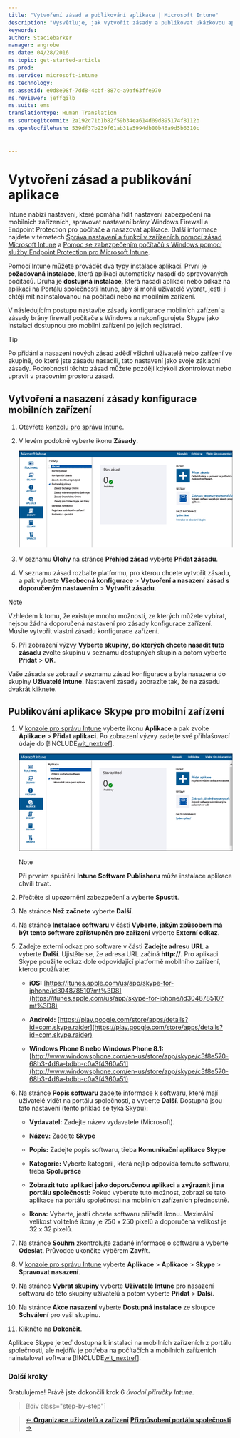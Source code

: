 ```yaml
---
title: "Vytvoření zásad a publikování aplikace | Microsoft Intune"
description: "Vysvětluje, jak vytvořit zásady a publikovat ukázkovou aplikaci pro vaše předplatné Intune."
keywords: 
author: Staciebarker
manager: angrobe
ms.date: 04/28/2016
ms.topic: get-started-article
ms.prod: 
ms.service: microsoft-intune
ms.technology: 
ms.assetid: e0d8e98f-7dd8-4cbf-887c-a9af63ffe970
ms.reviewer: jeffgilb
ms.suite: ems
translationtype: Human Translation
ms.sourcegitcommit: 2a192c71b1b82f59b34ea614d09d895174f8112b
ms.openlocfilehash: 539df37b239f61ab31e5994db00b46a9d5b6310c


---
```


# Vytvoření zásad a publikování aplikace
Intune nabízí nastavení, které pomáhá řídit nastavení zabezpečení na mobilních zařízeních, spravovat nastavení brány Windows Firewall a Endpoint Protection pro počítače a nasazovat aplikace. Další informace najdete v tématech [Správa nastavení a funkcí v zařízeních pomocí zásad Microsoft Intune](/Intune/deploy-use/manage-settings-and-features-on-your-devices-with-microsoft-intune-policies) a [Pomoc se zabezpečením počítačů s Windows pomocí služby Endpoint Protection pro Microsoft Intune](/Intune/deploy-use/help-secure-windows-pcs-with-endpoint-protection-for-microsoft-intune).

Pomocí Intune můžete provádět dva typy instalace aplikací. První je **požadovaná instalace**, která aplikaci automaticky nasadí do spravovaných počítačů. Druhá je **dostupná instalace**, která nasadí aplikaci nebo odkaz na aplikaci na Portálu společnosti Intune, aby si mohli uživatelé vybrat, jestli ji chtějí mít nainstalovanou na počítači nebo na mobilním zařízení.

V následujícím postupu nastavíte zásady konfigurace mobilních zařízení a zásady brány firewall počítače s Windows a nakonfigurujete Skype jako instalaci dostupnou pro mobilní zařízení po jejich registraci.

> [!TIP]
> Po přidání a nasazení nových zásad zdědí všichni uživatelé nebo zařízení ve skupině, do které jste zásadu nasadili, tato nastavení jako svoje základní zásady. Podrobnosti těchto zásad můžete později kdykoli zkontrolovat nebo upravit v pracovním prostoru zásad.


## Vytvoření a nasazení zásady konfigurace mobilních zařízení

1.  Otevřete [konzolu pro správu Intune](https://manage.microsoft.com/).

2.  V levém podokně vyberte ikonu **Zásady**.

    ![admin-console-policy-workspace](./media/policy.png)

3.  V seznamu **Úlohy** na stránce **Přehled zásad** vyberte **Přidat zásadu**.

4.  V seznamu zásad rozbalte platformu, pro kterou chcete vytvořit zásadu, a pak vyberte **Všeobecná konfigurace** > **Vytvoření a nasazení zásad s doporučeným nastavením** > **Vytvořit zásadu**.

> [!NOTE]
> Vzhledem k tomu, že existuje mnoho možností, ze kterých můžete vybírat, nejsou žádná doporučená nastavení pro zásady konfigurace zařízení. Musíte vytvořit vlastní zásadu konfigurace zařízení.


5.  Při zobrazení výzvy **Vyberte skupiny, do kterých chcete nasadit tuto zásadu** zvolte skupinu v seznamu dostupných skupin a potom vyberte **Přidat** > **OK**.

Vaše zásada se zobrazí v seznamu zásad konfigurace a byla nasazena do skupiny **Uživatelé Intune**. Nastavení zásady zobrazíte tak, že na zásadu dvakrát kliknete.

## Publikování aplikace Skype pro mobilní zařízení

1.  V [konzole pro správu Intune](https://manage.microsoft.com/) vyberte ikonu **Aplikace** a pak zvolte **Aplikace** > **Přidat aplikaci**. Po zobrazení výzvy zadejte své přihlašovací údaje do [!INCLUDE[wit_nextref](../includes/wit_nextref_md.md)].

    ![admin-console-apps-workspace](./media/apps.png)

    > [!NOTE]
    > Při prvním spuštění **Intune Software Publisheru** může instalace aplikace chvíli trvat.

2.  Přečtěte si upozornění zabezpečení a vyberte **Spustit**.

3.  Na stránce **Než začnete** vyberte **Další**.

4.  Na stránce **Instalace softwaru** v části **Vyberte, jakým způsobem má být tento software zpřístupněn pro zařízení** vyberte **Externí odkaz**.

5.  Zadejte externí odkaz pro software v části **Zadejte adresu URL** a vyberte **Další**. Ujistěte se, že adresa URL začíná **http://**. Pro aplikaci Skype použijte odkaz dole odpovídající platformě mobilního zařízení, kterou používáte:

    -   **iOS:**   [https://itunes.apple.com/us/app/skype-for-iphone/id304878510?mt%3D8](https://itunes.apple.com/us/app/skype-for-iphone/id304878510?mt%3D8)

    -   **Android:**  [https://play.google.com/store/apps/details?id=com.skype.raider](https://play.google.com/store/apps/details?id=com.skype.raider)

    -   **Windows Phone 8 nebo Windows Phone 8.1:**  [http://www.windowsphone.com/en-us/store/app/skype/c3f8e570-68b3-4d6a-bdbb-c0a3f4360a51](http://www.windowsphone.com/en-us/store/app/skype/c3f8e570-68b3-4d6a-bdbb-c0a3f4360a51)

6.  Na stránce **Popis softwaru** zadejte informace k softwaru, které mají uživatelé vidět na portálu společnosti, a vyberte **Další**. Dostupná jsou tato nastavení (tento příklad se týká Skypu):

    -   **Vydavatel:** Zadejte název vydavatele (Microsoft).

    -   **Název:** Zadejte **Skype**

    -   **Popis:** Zadejte popis softwaru, třeba **Komunikační aplikace Skype**

    -   **Kategorie:** Vyberte kategorii, která nejlíp odpovídá tomuto softwaru, třeba **Spolupráce**

    -   **Zobrazit tuto aplikaci jako doporučenou aplikaci a zvýraznit ji na portálu společnosti:** Pokud vyberete tuto možnost, zobrazí se tato aplikace na portálu společnosti na mobilních zařízeních přednostně.

    -   **Ikona:** Vyberte, jestli chcete softwaru přiřadit ikonu. Maximální velikost volitelné ikony je 250 x 250 pixelů a doporučená velikost je 32 x 32 pixelů.

7.  Na stránce **Souhrn** zkontrolujte zadané informace o softwaru a vyberte **Odeslat**. Průvodce ukončíte výběrem **Zavřít**.

8.  V [konzole pro správu Intune](https://manage.microsoft.com/) vyberte **Aplikace** > **Aplikace** > **Skype** > **Spravovat nasazení**.

9. Na stránce **Vybrat skupiny** vyberte **Uživatelé Intune** pro nasazení softwaru do této skupiny uživatelů a potom vyberte **Přidat** > **Další**.

10. Na stránce **Akce nasazení** vyberte **Dostupná instalace** ze sloupce **Schválení** pro vaši skupinu.

11. Klikněte na **Dokončit**.

Aplikace Skype je teď dostupná k instalaci na mobilních zařízeních z portálu společnosti, ale nejdřív je potřeba na počítačích a mobilních zařízeních nainstalovat software [!INCLUDE[wit_nextref](../includes/wit_nextref_md.md)].


### Další kroky
Gratulujeme! Právě jste dokončili krok 6 *úvodní příručky Intune*.

>[!div class="step-by-step"]

>[&larr; **Organizace uživatelů a zařízení**](.\start-with-a-paid-subscription-to-microsoft-intune-step-5.md)       [**Přizpůsobení portálu společnosti** &rarr;](.\start-with-a-paid-subscription-to-microsoft-intune-step-7.md)  



<!--HONumber=Jul16_HO4-->


